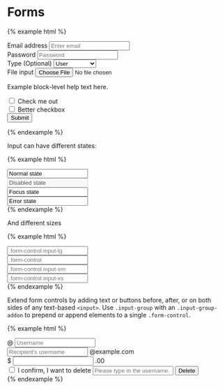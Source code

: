 # Forms

{% example html %}
<form>
    <div class="form-group">
        <label for="exampleInputEmail1">Email address</label>
        <input type="email" class="form-control" id="exampleInputEmail1" placeholder="Enter email">
    </div>
    <div class="form-group">
        <label for="exampleInputPassword1">Password</label>
        <input type="password" class="form-control" id="exampleInputPassword1" placeholder="Password">
    </div>
    <div class="form-group">
        <label for="exampleInputSelect">Type <span class="note">(Optional)</span></label>
        <select class="form-control" id="exampleInputSelect">
            <option>User</option>
            <option>Organization</option>
        </select>
    </div>
    <div class="form-group">
        <label for="exampleInputFile">File input</label>
        <input type="file" id="exampleInputFile">
        <p class="help-block">Example block-level help text here.</p>
    </div>
    <div class="checkbox">
        <label>
            <input type="checkbox"> Check me out
        </label>
    </div>
    <div class="checkbox checkbox-switch">
        <label>
            <input type="checkbox">
            <span></span>
            Better checkbox
        </label>
    </div>
    <button type="submit" class="btn">Submit</button>
</form>
{% endexample %}

Input can have different states:

{% example html %}
<div class="form-group">
    <input type="text" class="form-control" value="Normal state">
</div>
<div class="form-group">
    <input type="text" class="form-control" disabled value="Disabled state">
</div>
<div class="form-group">
    <input type="text" class="form-control focus" value="Focus state">
</div>
<div class="form-group has-error">
    <input type="text" class="form-control focus" value="Error state">
</div>
{% endexample %}

And different sizes

{% example html %}
<div class="form-group">
    <input type="text" class="form-control input-lg" placeholder=".form-control.input-lg">
</div>
<div class="form-group">
    <input type="text" class="form-control" placeholder=".form-control">
</div>
<div class="form-group">
    <input type="text" class="form-control input-sm" placeholder=".form-control.input-sm">
</div>
<div class="form-group">
    <input type="text" class="form-control input-xs" placeholder=".form-control.input-xs">
</div>
{% endexample %}

Extend form controls by adding text or buttons before, after, or on both sides of any text-based `<input>`. Use `.input-group` with an `.input-group-addon` to prepend or append elements to a single `.form-control`.

{% example html %}
<div class="form-group">
    <div class="input-group">
        <span class="input-group-addon" id="basic-addon1">@</span>
        <input type="text" class="form-control" placeholder="Username" aria-describedby="basic-addon1">
    </div>
</div>
<div class="form-group">
    <div class="input-group">
        <input type="text" class="form-control" placeholder="Recipient's username" aria-describedby="basic-addon2">
        <span class="input-group-addon" id="basic-addon2">@example.com</span>
    </div>
</div>
<div class="form-group">
    <div class="input-group">
        <span class="input-group-addon">$</span>
        <input type="text" class="form-control" aria-label="Amount (to the nearest dollar)">
        <span class="input-group-addon">.00</span>
    </div>
</div>
<div class="form-group">
    <div class="input-group">
        <span class="input-group-addon">
            <input type="checkbox"> I confirm, I want to delete
        </span>
        <input type="text" class="form-control" placeholder="Please type in the username.">
        <span class="input-group-btn">
            <button class="btn" type="submit">Delete</button>
        </span>
    </div>
</div>
{% endexample %}
